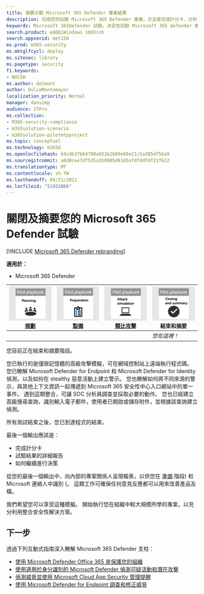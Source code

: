 ```yaml
---
title: 摘要示範 Microsoft 365 Defender 專案結果
description: 完成您的試驗 Microsoft 365 Defender 專案，方法是完成計分卡、分析報表結果，以及決定如何前移。
keywords: Microsoft 365Defender 試驗，決定在試驗 Microsoft 365 defender 專案之後要執行的工作、評估 Microsoft 365 的 defender 以進行生產、從 Microsoft 365 Defender 試驗轉換為部署、網路安全性、高級持續威脅、企業安全性、裝置、裝置、自動調查和修正，以及高級搜尋
search.product: eADQiWindows 10XVcnh
search.appverid: met150
ms.prod: m365-security
ms.mktglfcycl: deploy
ms.sitesec: library
ms.pagetype: security
f1.keywords:
- NOCSH
ms.author: dolmont
author: DulceMontemayor
localization_priority: Normal
manager: dansimp
audience: ITPro
ms.collection:
- M365-security-compliance
- m365solution-scenario
- m365solution-pilotmtpproject
ms.topic: conceptual
ms.technology: m365d
ms.openlocfilehash: 64cdb37b64780a651b2689e68e21c5a385df5ba9
ms.sourcegitcommit: a8d8cee7df535a150985d6165afdfddfdf21f622
ms.translationtype: MT
ms.contentlocale: zh-TW
ms.lasthandoff: 04/21/2021
ms.locfileid: "51932866"
---
```

# <a name="closing-and-summarizing-your-microsoft-365-defender-pilot"></a>關閉及摘要您的 Microsoft 365 Defender 試驗  

[!INCLUDE [Microsoft 365 Defender rebranding](../includes/microsoft-defender.md)]


**適用於：**
- Microsoft 365 Defender



|[![規劃](../../media/phase-diagrams/1-planning.png)](m365d-pilot-plan.md)<br/>[規劃](m365d-pilot-plan.md) |[![準備](../../media/phase-diagrams/2-prepare.png)](prepare-m365d-eval.md)<br/>[製備](prepare-m365d-eval.md) | [![類比攻擊](../../media/phase-diagrams/3-simluate.png)](m365d-pilot-simulate.md)<br/>[類比攻擊](m365d-pilot-simulate.md) | ![結束和摘要](../../media/phase-diagrams/4-summary.png)<br/>結束和摘要|
|--|--|--|--|
|| | |*您在這裡！*|


您目前正在結束和摘要階段。

您已執行的是僅限記憶體的高級攻擊模擬，可在網域控制站上遠端執行程式碼。 您已瞭解 Microsoft Defender for Endpoint 和 Microsoft Defender for Identity 偵測，以及如何在 stealthy 惡意活動上建立警示。 您也瞭解如何將不同來源的警示，與其他上下文資訊一起傳遞到 Microsoft 365 安全性中心入口網站中的單一事件。 遇到這類整合，可讓 SOC 分析員調查並採取必要的動作。 您也已經建立高級搜尋查詢，識別輸入電子郵件，使用者已開啟或儲存附件，並根據該查詢建立偵測。

所有測試結束之後，您已到達程式的結束。

最後一個輸出應該是：

- 完成計分卡
- 試驗結果的詳細報告
- 如何繼續進行決策

從您的最後一個輸出中，向內部的專案關係人呈現報表，以供您在 [準備](./prepare-m365d-eval.md) 階段) 和 Microsoft 連絡人中識別 (。 這類工作可確保任何意見反應都可以用來改善產品及檔。

我們希望您可以享受這種模擬。 開始執行您在組織中較大規模所學的專案，以充分利用整合安全性解決方案。

## <a name="next-step"></a>下一步
透過下列互動式指南深入瞭解 Microsoft 365 Defender 支柱：
- [使用 Microsoft Defender Office 365 來保護您的組織](https://aka.ms/O365ATP-Interactive-Guide)
- [使用適用於身分識別的 Microsoft Defender 偵測可疑活動和潛在攻擊](https://aka.ms/AATP-Interactive-Guide)
- [偵測威脅並使用 Microsoft Cloud App Security 管理提醒](https://aka.ms/DetectThreatsAndAlertsMCAS-InteractiveGuide)
- [使用 Microsoft Defender for Endpoint 調查和修正威脅](https://aka.ms/MDATP-IR-Interactive-Guide)